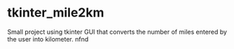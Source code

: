 # tkinter_mile2km
Small project using tkinter GUI that converts the number of miles entered by the user into kilometer.
nfnd
